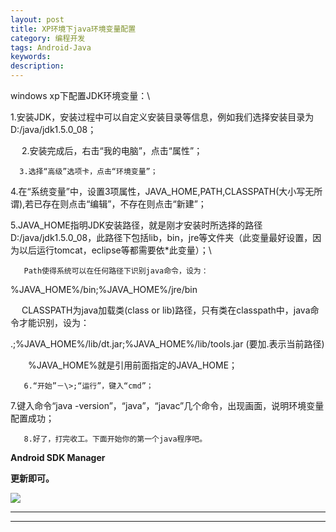 ```yaml
---
layout: post
title: XP环境下java环境变量配置
category: 编程开发
tags: Android-Java
keywords: 
description: 
---
```


windows xp下配置JDK环境变量：\
      
1.安装JDK，安装过程中可以自定义安装目录等信息，例如我们选择安装目录为D:/java/jdk1.5.0\_08；

　 2.安装完成后，右击“我的电脑”，点击“属性”；

      3.选择“高级”选项卡，点击“环境变量”；

     
4.在“系统变量”中，设置3项属性，JAVA\_HOME,PATH,CLASSPATH(大小写无所谓),若已存在则点击“编辑”，不存在则点击“新建”；

     
5.JAVA\_HOME指明JDK安装路径，就是刚才安装时所选择的路径D:/java/jdk1.5.0\_08，此路径下包括lib，bin，jre等文件夹（此变量最好设置，因为以后运行tomcat，eclipse等都需要依\*此变量）；\
      

       Path使得系统可以在任何路径下识别java命令，设为：

%JAVA\_HOME%/bin;%JAVA\_HOME%/jre/bin

　   CLASSPATH为java加载类(class or
lib)路径，只有类在classpath中，java命令才能识别，设为：

.;%JAVA\_HOME%/lib/dt.jar;%JAVA\_HOME%/lib/tools.jar (要加.表示当前路径)

　　%JAVA\_HOME%就是引用前面指定的JAVA\_HOME；

       6.“开始”－\>;“运行”，键入“cmd”；

      
7.键入命令“java -version”，“java”，“javac”几个命令，出现画面，说明环境变量配置成功；

       8.好了，打完收工。下面开始你的第一个java程序吧。

 

**Android SDK Manager**

**更新即可。**

**![](http://files.note.sdo.com/XbPJ4~keKn0iwE01o003Gq)**

**** 

**** 








